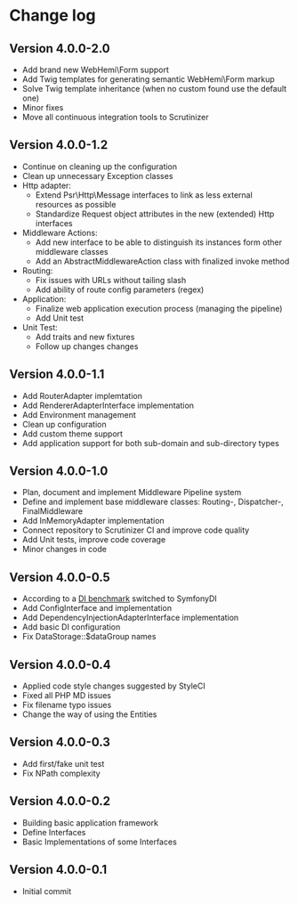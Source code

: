 Change log
==========

Version 4.0.0-2.0
-----------------
* Add brand new WebHemi\Form support
* Add Twig templates for generating semantic WebHemi\Form markup  
* Solve Twig template inheritance (when no custom found use the default one)
* Minor fixes
* Move all continuous integration tools to Scrutinizer

Version 4.0.0-1.2
-----------------
* Continue on cleaning up the configuration
* Clean up unnecessary Exception classes
* Http adapter:
  * Extend Psr\Http\Message interfaces to link as less external resources as possible
  * Standardize Request object attributes in the new (extended) Http interfaces
* Middleware Actions:
  * Add new interface to be able to distinguish its instances form other middleware classes
  * Add an AbstractMiddlewareAction class with finalized invoke method
* Routing:
  * Fix issues with URLs without tailing slash
  * Add ability of route config parameters (regex)
* Application:
  * Finalize web application execution process (managing the pipeline)
  * Add Unit test
* Unit Test:
  * Add traits and new fixtures
  * Follow up changes changes

Version 4.0.0-1.1
-----------------
* Add RouterAdapter implemtation
* Add RendererAdapterInterface implementation
* Add Environment management
* Clean up configuration
* Add custom theme support
* Add application support for both sub-domain and sub-directory types

Version 4.0.0-1.0
-----------------
* Plan, document and implement Middleware Pipeline system
* Define and implement base middleware classes: Routing-, Dispatcher-, FinalMiddleware
* Add InMemoryAdapter implementation
* Connect repository to Scrutinizer CI and improve code quality
* Add Unit tests, improve code coverage
* Minor changes in code

Version 4.0.0-0.5
-----------------
* According to a [DI benchmark](https://github.com/TomBZombie/php-dependency-injection-benchmarks) switched to SymfonyDI
* Add ConfigInterface and implementation
* Add DependencyInjectionAdapterInterface implementation
* Add basic DI configuration
* Fix DataStorage::$dataGroup names

Version 4.0.0-0.4
-----------------
* Applied code style changes suggested by StyleCI
* Fixed all PHP MD issues
* Fix filename typo issues
* Change the way of using the Entities

Version 4.0.0-0.3
-----------------
* Add first/fake unit test
* Fix NPath complexity

Version 4.0.0-0.2
-----------------
* Building basic application framework
* Define Interfaces
* Basic Implementations of some Interfaces

Version 4.0.0-0.1
-----------------
* Initial commit
